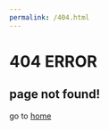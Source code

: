 ```yaml
---
permalink: /404.html
---
```

# 404 ERROR
## page not found!
go to [home](https://fonts.abudrar.com)
